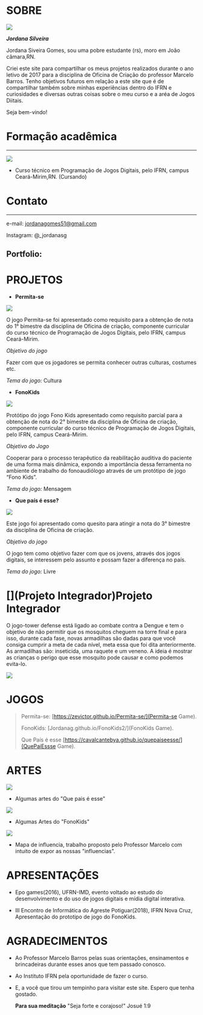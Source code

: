 

# [](SOBRE)SOBRE

![](myphot.png)

**_Jordana Silveira_**
   
Jordana Siveira Gomes, sou uma pobre estudante (rs), moro em João cãmara,RN.
   
Criei este site para compartilhar os meus projetos realizados durante o ano letivo de 2017 para a disciplina de Oficina de Criação do professor Marcelo Barros. Tenho objetivos futuros em relação a este site que é de compartilhar também sobre minhas experiências dentro do IFRN e curiosidades e diversas outras coisas sobre o meu curso e a aréa de Jogos Diitais.

Seja bem-vindo!


# **Formação acadêmica**

***

![](IFRN4.png)

* Curso técnico em Programação de Jogos Digitais, pelo IFRN, campus Ceará-Mirim,RN. (Cursando)


# **Contato**

***

e-mail: jordanagomes51@gmail.com

Instagram: @_jordanasg

   

## [](Portfolio:)Portfolio:
   
   
# [](PROJETOS)PROJETOS
   
   
* **Permita-se**

![](ps.png)

O jogo Permita-se foi apresentado como requisito para a obtenção de nota do 1° bimestre da disciplina de Oficina de criação, componente curricular do curso técnico de Programação de Jogos Digitais, pelo IFRN, campus Ceará-Mirim.

_Objetivo do jogo_

Fazer com que os jogadores se permita conhecer outras culturas, costumes etc.

_Tema do jogo:_  Cultura


*  **FonoKids**

![](fk.jpg)

Protótipo do jogo Fono Kids apresentado como requisito parcial para a obtenção de nota do 2° bimestre da disciplina de Oficina de criação, componente curricular do curso técnico de Programação de Jogos Digitais, pelo IFRN, campus Ceará-Mirim.

_Objetivo do Jogo_

Cooperar para o processo terapêutico da reabilitação auditiva do paciente de uma forma mais dinâmica, expondo a importância dessa ferramenta no ambiente de trabalho do fonoaudiólogo através de um protótipo de jogo “Fono Kids”.

_Tema do jogo:_  Mensagem

*  **Que país é esse?**

![](qp10.png)

Este jogo foi apresentado como quesito para atingir a nota do 3° bimestre da disciplina de Oficina de criação.


_Objetivo do jogo_

O jogo tem como objetivo fazer com que os jovens, através dos jogos digitais, se interessem pelo assunto e possam fazer a diferença no país.

_Tema do jogo:_ Livre

# [](Projeto Integrador)Projeto Integrador

   O jogo-tower defense está ligado ao combate contra a Dengue e tem o objetivo de não permitir que os mosquitos cheguem na torre final e para isso,  durante cada fase, novas armadilhas são dadas para que você consiga cumprir a meta de cada nível, meta essa que foi dita anteriormente. As armadilhas são: inseticida, uma raquete e um veneno. A ideia é mostrar as crianças o perigo que esse mosquito pode causar e como podemos evita-lo. 
   
 ![](td.png)
      
   

# [](JOGOS)JOGOS


> Permita-se:
>[https://zevictor.github.io/Permita-se/](Permita-se Game).
>
> FonoKids:
>[Jordanag.github.io/FonoKids2/](FonoKids Game).
>
> Que País é esse 
>[https://cavalcantebya.github.io/quepaiseesse/](QuePaiEssse Game).
      
   
   

# [](ARTES)ARTES

![](qp3.png) 
* Algumas artes do "Que pais é esse"

![](artfk1.png)
* Algumas Artes do "FonoKids"

![](mp1.png)
* Mapa de influencia, trabalho proposto pelo Professor Marcelo com intuito de expor as nossas "influencias".
   
   
# [](APRESENTAÇÕES)APRESENTAÇÕES
   
  * Epo games(2016), UFRN-IMD, evento voltado ao estudo do desenvolvimento e do uso de jogos digitais e mídia digital interativa.
   
  * III Encontro de Informática do Agreste Potiguar(2018), IFRN Nova Cruz, Apresentação do prototipo de jogo do FonoKids.
     
   
   
     
    
# [](AGRADECIMENTOS)AGRADECIMENTOS
   
   * Ao Professor Marcelo Barros pelas suas orientações, ensinamentos e brincadeiras durante esses anos que tem passado conosco.
   
   * Ao Instituto IFRN pela oportunidade de fazer o curso.
   
   * E, a você que tirou um tempinho para visitar este site. Espero que tenha gostado.
   
   
         
      **Para sua meditação**
   "Seja forte e corajoso!"
   Josué 1:9
   
   
   

   















